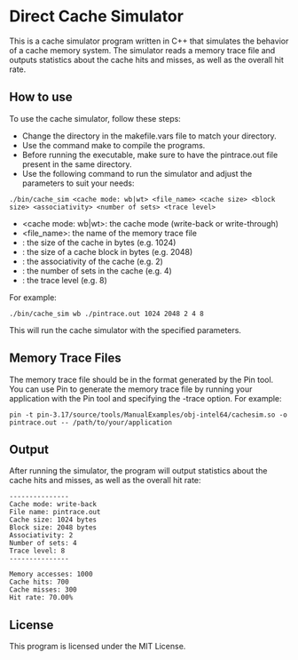# Direct Cache Simulator

This is a cache simulator program written in C++ that simulates the behavior of a cache memory system. The simulator reads a memory trace file and outputs statistics about the cache hits and misses, as well as the overall hit rate.

## How to use

To use the cache simulator, follow these steps:

- Change the directory in the makefile.vars file to match your directory.
- Use the command make to compile the programs.
- Before running the executable, make sure to have the pintrace.out file present in the same directory.
- Use the following command to run the simulator and adjust the parameters to suit your needs:

`./bin/cache_sim <cache mode: wb|wt> <file_name> <cache size> <block size> <associativity> <number of sets> <trace level>`
- <cache mode: wb|wt>: the cache mode (write-back or write-through)
- <file_name>: the name of the memory trace file
- <cache size>: the size of the cache in bytes (e.g. 1024)
- <block size>: the size of a cache block in bytes (e.g. 2048)
- <associativity>: the associativity of the cache (e.g. 2)
- <number of sets>: the number of sets in the cache (e.g. 4)
- <trace level>: the trace level (e.g. 8)

For example:

`./bin/cache_sim wb ./pintrace.out 1024 2048 2 4 8`

This will run the cache simulator with the specified parameters.

## Memory Trace Files

The memory trace file should be in the format generated by the Pin tool. You can use Pin to generate the memory trace file by running your application with the Pin tool and specifying the -trace option. For example:


`pin -t pin-3.17/source/tools/ManualExamples/obj-intel64/cachesim.so -o pintrace.out -- /path/to/your/application`

## Output

After running the simulator, the program will output statistics about the cache hits and misses, as well as the overall hit rate:


```
---------------
Cache mode: write-back
File name: pintrace.out
Cache size: 1024 bytes
Block size: 2048 bytes
Associativity: 2
Number of sets: 4
Trace level: 8
---------------

Memory accesses: 1000
Cache hits: 700
Cache misses: 300
Hit rate: 70.00%
```

## License

This program is licensed under the MIT License.
